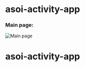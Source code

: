 # asoi-activity-app
### Main page:
![Main page](https://drive.google.com/file/d/1zXwAX0YP08VB8LuBK3Rs2SETFftLClt2/view?usp=share_link)
# asoi-activity-app
